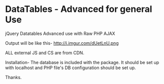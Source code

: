 # DataTables - Advanced for general Use
jQuery Datatables Advanced use with Raw PHP AJAX

Output will be like this- http://i.imgur.com/dUetLnU.png

ALL external JS and CS are from CDN.

Installation-
The database is included with the package. It should be set up with localhost and PHP file's DB configuration should be set up.

Thanks.
